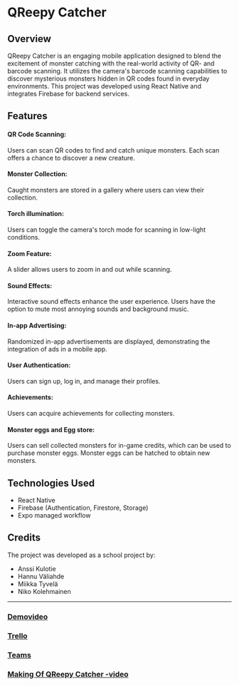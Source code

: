 # QReepy Catcher
## Overview
QReepy Catcher is an engaging mobile application designed to blend the excitement of monster catching with the real-world activity of QR- and barcode scanning. It utilizes the camera's barcode scanning capabilities to discover mysterious monsters hidden in QR codes found in everyday environments. This project was developed using React Native and integrates Firebase for backend services.

## Features
#### QR Code Scanning: 
Users can scan QR codes to find and catch unique monsters. Each scan offers a chance to discover a new creature.
#### Monster Collection: 
Caught monsters are stored in a gallery where users can view their collection.
#### Torch illumination: 
Users can toggle the camera's torch mode for scanning in low-light conditions.
#### Zoom Feature: 
A slider allows users to zoom in and out while scanning.
#### Sound Effects: 
Interactive sound effects enhance the user experience. Users have the option to mute most annoying sounds and background music.
#### In-app Advertising: 
Randomized in-app advertisements are displayed, demonstrating the integration of ads in a mobile app.
#### User Authentication: 
Users can sign up, log in, and manage their profiles.
#### Achievements: 
Users can acquire achievements  for collecting  monsters.
#### Monster eggs and Egg store: 
Users can sell collected monsters for in-game credits, which can be used to purchase monster eggs. Monster eggs can be hatched to obtain new monsters.

## Technologies Used
- React Native
- Firebase (Authentication, Firestore, Storage)
- Expo managed workflow  
## Credits
The project was developed as a school project by:
- Anssi Kulotie
- Hannu Väliahde
- Miikka Tyvelä
- Niko Kolehmainen
---

### [Demovideo](https://youtu.be/8Paw4Mt24kI)
### [Trello](https://trello.com/b/gLxq7B8G/group-3-project)
### [Teams](https://teams.microsoft.com/l/team/19%3aTZ0WFWMPc00gtTBMS83bD7PimGEgBCgzeMCJFz3566I1%40thread.tacv2/conversations?groupId=196f999d-bef1-4dc4-bb46-6dd874bda73e&tenantId=386d3ea4-7f15-47e4-9dd7-9f0f28e57746)
### [Making Of QReepy Catcher -video](https://youtu.be/l1lrrvIAF-I)
